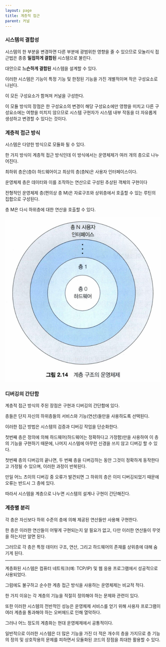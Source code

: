 ```yaml
---
layout: page
title: 계층적 접근
parent: 커널
---
```


### 시스템의 결합성

시스템의 한 부분을 변경하면 다른 부분에 광범위한 영향을 줄 수 있으므로 모놀리식 접근법은 종종 **밀접하게 결합된** 시스템으로 불린다.

대안으로 **느슨하게 결합된** 시스템을 설계할 수 있다.

이러한 시스템은 기능이 특정 기능 및 한정된 기능을 가진 개별적이며 작은 구성요소로 나뉜다.

이 모든 구성요소가 함쳐져 커널을 구성한다.

이 모듈 방식의 장점은 한 구성요소의 변경이 해당 구성요소에만 영향을 미치고 다른 구성요소에는 여향을 미치지 않으므로 시스템 구현자가 시스템 내부 작동을 더 자유롭게 생성하고 변경할 수 있다는 것이다.

### 계층적 접근 방식

시스템은 다양한 방식으로 모듈화 될 수 있다.

한 가지 방식이 계층적 접근 방식인데 이 방식에서는 운영체제가 여러 개의 층으로 나누어진다.

최하위 층은(층0) 하드웨어이고 최상의 층(층N)은 사용자 인터페이스이다.

운영체제 층은 데이터와 이를 조작하는 연산으로 구성된 추상된 객체의 구현이다

전형적인 운영체제 층(편의상 층 M)은 자료구조와 상위층에서 호출할 수 있는 루틴의 집합으로 구성된다.

층 M은 다시 하위층에 대한 연산을 호출할 수 있다.

![image](https://github.com/yokikim/osdinostudy_1/blob/main/os_pic/2.14.png?raw=true)

### 디버깅의 간단함

계층적 접근 방식의 주된 장점은 구현과 디버깅의 간단함에 있다.

층들은 단지 자신의 하위층들의 서비스와 기능(연산)들만을 사용하도록 선택된다.

이러한 접근 방법은 시스템의 검증과 디버깅 작업을 단순화한다.

첫번째 층은 정의에 의해 하드웨어(하드웨어는 정확하다고 가정함)만을 사용하여 이 층의 기능을 구현하기 때문에, 나머지 시스템에 아무런 신경을 쓰지 않고 디버깅 할 수 있다.

첫번째 층의 디버깅의 끝나면, 두 번째 층을 디버깅하는 동안 그것이 정확하게 동작한다고 가정될 수 있으며, 이러한 과정이 반복된다.

만일 어느 츠이의 디버깅 중 오류가 발견되면 그 하위의 층은 이미 디버깅되었기 때문에 오류는 반드시 그 층에 있다.

따라서 시스템을 계층으로 나누면 시스템의 설계나 구현이 간단해진다.

### 계층별 분리

각 층은 자신보다 하위 수준의 층에 의해 제공된 연산들만 사용해 구현한다.

한 층은 이러한 연산들이 어떻게 구현되는지 알 필요가 없고, 다만 이러한 연산들이 무엇을 하는지만 알면 된다.

그러므로 각 층은 특정 데이터 구조, 연산, 그리고 하드웨어의 존재를 상위층에 대해 숨기게 된다.

---

계층화된 시스템은 컴퓨터 네트워크(예: TCP/IP) 및 웹 응용 프로그램에서 성공적으로 사용되었다.

그럼에도 불구하고 순수한 계층 접근 방식을 사용하는 운영체제는 비교적 적다.

한 가지 이유는 각 계층의 기능을 적절히 정의해야 하는 문제와 관련이 있다.

또한 이러한 시스템의 전반적인 성능은 운영체제 서비스를 얻기 위해 사용자 프로그램이 여러 계층을 통과해야 하는 오버헤드로 인해 열악하다.

그러나 어느 정도의 계층화는 현대 운영체제에서 공통적이다.

일반적으로 이러한 시스템은 더 많은 기능을 가진 더 적은 개수의 층을 가지므로 층 기능의 정의 및 상호작용의 문제를 피하면서 모듈화된 코드의 장점을 최대한 활용할 수 있다.